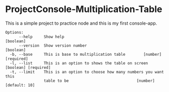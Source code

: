 # ProjectConsole-Multiplication-Table
This is a simple project to practice node and this is my first console-app.
```
Options:
      --help     Show help                                             [boolean]
      --version  Show version number                                   [boolean]
  -b, --base     This is base to multiplication table        [number] [required]
  -l, --list     This is an option to shows the table on screen [boolean] [required]
  -t, --limit    This is an option to choose how many numbers you want this
                 table to be                              [number] [default: 10]
```